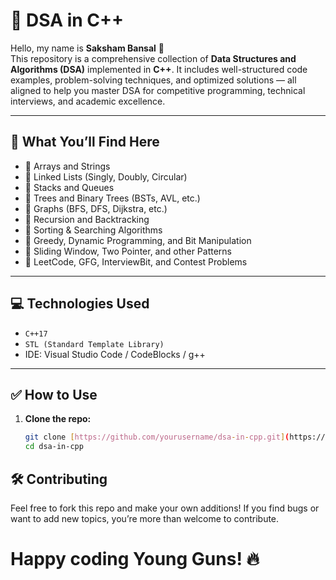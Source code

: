 # 📘 DSA in C++

Hello, my name is **Saksham Bansal** 👋  
This repository is a comprehensive collection of **Data Structures and Algorithms (DSA)** implemented in **C++**. It includes well-structured code examples, problem-solving techniques, and optimized solutions — all aligned to help you master DSA for competitive programming, technical interviews, and academic excellence.

---

## 🚀 What You’ll Find Here

- 🔹 Arrays and Strings  
- 🔹 Linked Lists (Singly, Doubly, Circular)  
- 🔹 Stacks and Queues  
- 🔹 Trees and Binary Trees (BSTs, AVL, etc.)  
- 🔹 Graphs (BFS, DFS, Dijkstra, etc.)  
- 🔹 Recursion and Backtracking  
- 🔹 Sorting & Searching Algorithms  
- 🔹 Greedy, Dynamic Programming, and Bit Manipulation  
- 🔹 Sliding Window, Two Pointer, and other Patterns  
- 🔹 LeetCode, GFG, InterviewBit, and Contest Problems

---

## 💻 Technologies Used

- `C++17`
- `STL (Standard Template Library)`
- IDE: Visual Studio Code / CodeBlocks / g++

---
## ✅ How to Use

1. **Clone the repo:**
   ```bash
   git clone [https://github.com/yourusername/dsa-in-cpp.git](https://github.com/SakshamBansal753/Dsa-.git)
   cd dsa-in-cpp
   ```
## 🛠 Contributing
Feel free to fork this repo and make your own additions!
If you find bugs or want to add new topics, you’re more than welcome to contribute.


# Happy coding Young Guns! 🔥




